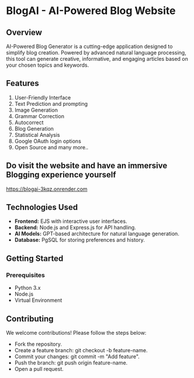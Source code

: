 # BlogAI - AI-Powered Blog Website

## Overview
AI-Powered Blog Generator is a cutting-edge application designed to simplify blog creation. Powered by advanced natural language processing, this tool can generate creative, informative, and engaging articles based on your chosen topics and keywords.

## Features
1. User-Friendly Interface
2. Text Prediction and prompting
3. Image Generation
4. Grammar Correction
5. Autocorrect
6. Blog Generation
7. Statistical Analysis
8. Google OAuth login options
9. Open Source
and many more..

## Do visit the website and have an immersive Blogging experience yourself
https://blogai-3kqz.onrender.com

## Technologies Used
- **Frontend:** EJS with interactive user interfaces.
- **Backend:** Node.js and Express.js for API handling.
- **AI Models:** GPT-based architecture for natural language generation.
- **Database:** PgSQL for storing preferences and history.

## Getting Started
### Prerequisites
- Python 3.x
- Node.js
- Virtual Environment

## Contributing
We welcome contributions! Please follow the steps below:
- Fork the repository.
- Create a feature branch: git checkout -b feature-name.
- Commit your changes: git commit -m "Add feature".
- Push the branch: git push origin feature-name.
- Open a pull request.
